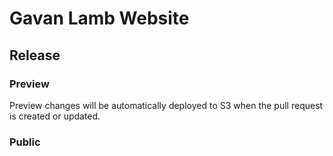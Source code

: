 # Gavan Lamb Website


## Release
### Preview
Preview changes will be automatically deployed to S3 when the pull request is created or updated.

### Public
